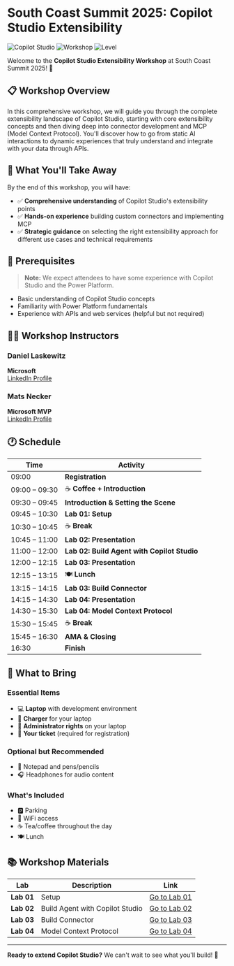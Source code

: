 # South Coast Summit 2025: Copilot Studio Extensibility

![Copilot Studio](https://img.shields.io/badge/Copilot%20Studio-Extensibility-blue)
![Workshop](https://img.shields.io/badge/Workshop-Full%20Day-green)
![Level](https://img.shields.io/badge/Level-Intermediate-orange)

Welcome to the **Copilot Studio Extensibility Workshop** at South Coast Summit 2025! 🚀

## 📋 Workshop Overview

In this comprehensive workshop, we will guide you through the complete extensibility landscape of Copilot Studio, starting with core extensibility concepts and then diving deep into connector development and MCP (Model Context Protocol). You'll discover how to go from static AI interactions to dynamic experiences that truly understand and integrate with your data through APIs.

## 🎯 What You'll Take Away

By the end of this workshop, you will have:

- ✅ **Comprehensive understanding** of Copilot Studio's extensibility points
- ✅ **Hands-on experience** building custom connectors and implementing MCP
- ✅ **Strategic guidance** on selecting the right extensibility approach for different use cases and technical requirements

## 👥 Prerequisites

> **Note:** We expect attendees to have some experience with Copilot Studio and the Power Platform.

- Basic understanding of Copilot Studio concepts
- Familiarity with Power Platform fundamentals
- Experience with APIs and web services (helpful but not required)

## 👨‍🏫 Workshop Instructors

### Daniel Laskewitz

**Microsoft**  
[LinkedIn Profile](https://linkedin.com/in/daniellaskewitz)

### Mats Necker

**Microsoft MVP**  
[LinkedIn Profile](https://linkedin.com/in/matsnecker)

## 🕐 Schedule

| Time | Activity |
|------|----------|
| 09:00 | **Registration** |
| 09:00 – 09:30 | ☕ **Coffee + Introduction** |
| 09:30 – 09:45 | **Introduction & Setting the Scene** |
| 09:45 – 10:30 | **Lab 01: Setup** |
| 10:30 – 10:45 | ☕ **Break** |
| 10:45 – 11:00 | **Lab 02: Presentation** |
| 11:00 – 12:00 | **Lab 02: Build Agent with Copilot Studio** |
| 12:00 – 12:15 | **Lab 03: Presentation** |
| 12:15 – 13:15 | 🍽️ **Lunch** |
| 13:15 – 14:15 | **Lab 03: Build Connector** |
| 14:15 – 14:30 | **Lab 04: Presentation** |
| 14:30 – 15:30 | **Lab 04: Model Context Protocol** |
| 15:30 – 15:45 | ☕ **Break** |
| 15:45 – 16:30 | **AMA & Closing** |
| 16:30 | **Finish** |

## 🎒 What to Bring

### Essential Items

- 💻 **Laptop** with development environment
- 🔌 **Charger** for your laptop
- 🔑 **Administrator rights** on your laptop
- 🎫 **Your ticket** (required for registration)

### Optional but Recommended

- 📝 Notepad and pens/pencils
- 🎧 Headphones for audio content

### What's Included

- 🅿️ Parking
- 📶 WiFi access
- ☕ Tea/coffee throughout the day
- 🍽️ Lunch

## 📚 Workshop Materials

| Lab | Description | Link |
|-----|-------------|------|
| **Lab 01** | Setup | [Go to Lab 01](./lab-01/index.md) |
| **Lab 02** | Build Agent with Copilot Studio | [Go to Lab 02](./lab-02/index.md) |
| **Lab 03** | Build Connector | [Go to Lab 03](./lab-03/index.md) |
| **Lab 04** | Model Context Protocol | [Go to Lab 04](./lab-04/index.md) |

---

**Ready to extend Copilot Studio?** We can't wait to see what you'll build! 🎉
